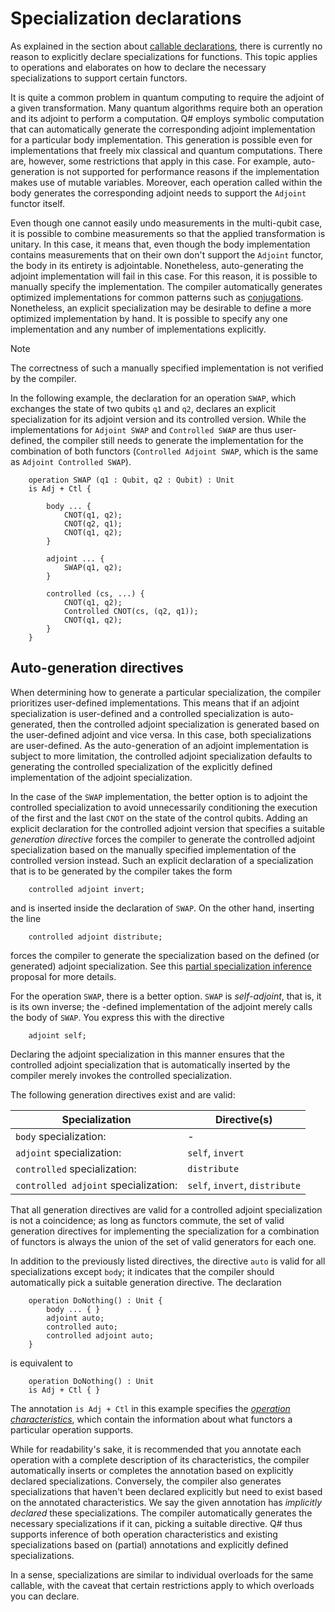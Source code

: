 # Specialization declarations

As explained in the section about [callable declarations](xref:microsoft.quantum.qsharp.callabledeclarations#callable-declarations), there is currently no reason to explicitly declare specializations for functions. This topic applies to operations and elaborates on how to declare the necessary specializations to support certain functors.

It is quite a common problem in quantum computing to require the adjoint of a given transformation. Many quantum algorithms require both an operation and its adjoint to perform a computation.
Q# employs symbolic computation that can automatically generate the corresponding adjoint implementation for a particular body implementation. This generation is possible even for implementations that freely mix classical and quantum computations. There are, however, some restrictions that apply in this case. For example, auto-generation is not supported for performance reasons if the implementation makes use of mutable variables. Moreover, each operation called within the body  generates the corresponding adjoint needs to support the `Adjoint` functor itself.

Even though one cannot easily undo measurements in the multi-qubit case, it is possible to combine measurements so that the applied transformation is unitary. In this case, it means that, even though the body implementation contains measurements that on their own don't support the `Adjoint` functor, the body in its entirety is adjointable. Nonetheless, auto-generating the adjoint implementation will fail in this case. For this reason, it is possible to manually specify the implementation.
The compiler automatically generates optimized implementations for common patterns such as [conjugations](xref:microsoft.quantum.qsharp.conjugations#conjugations).
Nonetheless, an explicit specialization may be desirable to define a more optimized implementation by hand. It is possible to specify any one implementation and any number of implementations explicitly.

> [!NOTE]
> The correctness of such a manually specified implementation is not verified by the compiler.

In the following example, the declaration for an operation `SWAP`, which exchanges the state of two qubits `q1` and `q2`, declares an explicit specialization for its adjoint version and its controlled version. While the implementations for `Adjoint SWAP` and `Controlled SWAP` are thus user-defined, the compiler still needs to generate the implementation for the combination of both functors (`Controlled Adjoint SWAP`, which is the same as `Adjoint Controlled SWAP`).

```qsharp
    operation SWAP (q1 : Qubit, q2 : Qubit) : Unit
    is Adj + Ctl { 

        body ... {
            CNOT(q1, q2);
            CNOT(q2, q1);
            CNOT(q1, q2);
        }

        adjoint ... { 
            SWAP(q1, q2);
        }

        controlled (cs, ...) { 
            CNOT(q1, q2);
            Controlled CNOT(cs, (q2, q1));
            CNOT(q1, q2);            
        } 
    }

```

## Auto-generation directives

When determining how to generate a particular specialization, the compiler prioritizes user-defined implementations. This means that if an adjoint specialization is user-defined and a controlled specialization is auto-generated, then the controlled adjoint specialization is generated based on the user-defined adjoint and vice versa. In this case, both specializations are user-defined.
As the auto-generation of an adjoint implementation is subject to more limitation, the controlled adjoint specialization defaults to generating the controlled specialization of the explicitly defined implementation of the adjoint specialization.

In the case of the `SWAP` implementation, the better option is to adjoint the controlled specialization to avoid unnecessarily conditioning the execution of the first and the last `CNOT` on the state of the control qubits.
Adding an explicit declaration for the controlled adjoint version that specifies a suitable *generation directive* forces the compiler to generate the controlled adjoint specialization based on the manually specified implementation of the controlled version instead. Such an explicit declaration of a specialization that is to be generated by the compiler takes the form

```qsharp
    controlled adjoint invert;
```

and is inserted inside the declaration of `SWAP`.
On the other hand, inserting the line

```qsharp
    controlled adjoint distribute;
```

forces the compiler to generate the specialization based on the defined (or generated) adjoint specialization. See this [partial specialization inference](https://github.com/microsoft/qsharp-language/blob/main/Implemented/partial-specialization-inference.md)  proposal for more details.

For the operation `SWAP`, there is a better option. `SWAP` is *self-adjoint*, that is, it is its own inverse; the -defined implementation of the adjoint merely calls the body of `SWAP`. You express this with the directive

```qsharp
    adjoint self;
```

Declaring the adjoint specialization in this manner ensures that the controlled adjoint specialization that is automatically inserted by the compiler merely invokes the controlled specialization.

The following generation directives exist and are valid:

| Specialization | Directive(s) |
|---|---|
| `body` specialization: | -  |
| `adjoint` specialization: | `self`, `invert` |
| `controlled` specialization: | `distribute`  |
| `controlled adjoint` specialization: | `self`, `invert`, `distribute` |

That all generation directives are valid for a controlled adjoint specialization is not a coincidence; as long as functors commute, the set of valid generation directives for implementing the specialization for a combination of functors is always the union of the set of valid generators for each one.

In addition to the previously listed directives, the directive `auto` is valid for all specializations except `body`; it indicates that the compiler should automatically pick a suitable generation directive.
The declaration

```qsharp
    operation DoNothing() : Unit {
        body ... { }
        adjoint auto;
        controlled auto;
        controlled adjoint auto;
    }
```

is equivalent to

```qsharp
    operation DoNothing() : Unit 
    is Adj + Ctl { }
```

The annotation `is Adj + Ctl` in this example specifies the [*operation characteristics*](xref:microsoft.quantum.qsharp.operationsandfunctions#operation-characteristics), which contain the information about what functors a particular operation supports.

While for readability's sake, it is recommended that you annotate each operation with a complete description of its characteristics, the compiler automatically inserts or completes the annotation based on explicitly declared specializations. Conversely, the compiler also generates specializations that haven't been declared explicitly but need to exist based on the annotated characteristics. We say the given annotation has *implicitly declared* these specializations. The compiler automatically generates the necessary specializations if it can, picking a suitable directive.
Q# thus supports inference of both operation characteristics and existing specializations based on (partial) annotations and explicitly defined specializations.

In a sense, specializations are similar to individual overloads for the same callable, with the caveat that certain restrictions apply to which overloads you can declare.  


